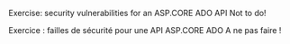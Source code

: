 Exercise: security vulnerabilities for an ASP.CORE ADO API
Not to do!

Exercice : failles de sécurité pour une API ASP.CORE ADO
A ne pas faire !
